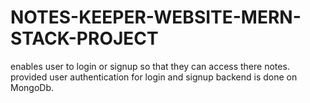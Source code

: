 # NOTES-KEEPER-WEBSITE-MERN-STACK-PROJECT
enables user to login or signup so that they can access there notes. provided user authentication for login and signup backend is done on MongoDb.
